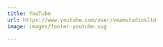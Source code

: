 ```yaml
---
title: YouTube
url: https://www.youtube.com/user/veamstudiosltd
image: images/footer-youtube.svg

---
```

